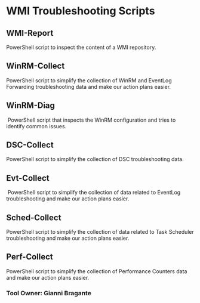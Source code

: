 # WMI Troubleshooting Scripts


## WMI-Report

PowerShell script to inspect the content of a WMI repository.


## WinRM-Collect

​​​​​​​​​​​​​​​​​​​​​​​​​​PowerShell script to simplify the collection of WinRM and EventLog Forwarding troubleshooting data and make our action plans easier. 


## WinRM-Diag
​​​​​​​
PowerShell script that inspects the WinRM configuration and tries to identify common issues.


## DSC-Collect

​​​​​​​​​​​PowerShell script to simplify the collection of DSC troubleshooting data.


## Evt-Collect
​​​​​​​​​
PowerShell script to simplify the collection of data related to EventLog troubleshooting and make our action plans easier.​


## Sched-Collect

PowerShell script to simplify the collection of data related to Task Scheduler troubleshooting and make our action plans easier.​


## Perf-Collect

​​​​​​​​​​​​​​​​​​​​PowerShell script to simplify the collection of Performance Counters data and make our action plans easier.​



### Tool Owner: Gianni Bragante